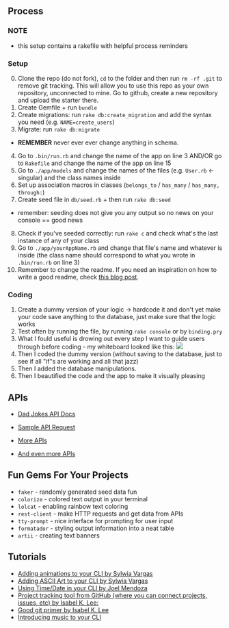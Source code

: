 ## Process

### NOTE
- this setup contains a rakefile with helpful process reminders

### Setup
0. Clone the repo (do not fork), `cd` to the folder and then run `rm -rf .git` to remove git tracking. This will allow you to use this repo as your own repository, unconnected to mine. Go to github, create a new repository and upload the starter there. 
1. Create Gemfile + run `bundle`
2. Create migrations: run `rake db:create_migration` and add the syntax you need (e.g. `NAME=create_users`)
3. Migrate: run `rake db:migrate`
* **REMEMBER** never ever ever change anything in schema.
4. Go to `.bin/run.rb` and change the name of the app on line 3 AND/OR go to `Rakefile` and change the name of the app on line 15
5. Go to `./app/models` and change the names of the files (e.g. `User.rb` <- singular) and the class names inside
6. Set up association macros in classes (`belongs_to` / `has_many` / `has_many, through:`)
7. Create seed file in `db/seed.rb` + then run `rake db:seed`
* remember: seeding does not give you any output so no news on your console == good news
8. Check if you've seeded correctly: run `rake c` and check what's the last instance of any of your class 
9. Go to `./app/yourAppName.rb` and change that file's name and whatever is inside (the class name should correspond to what you wrote in `.bin/run.rb` on line 3)
10. Remember to change the readme. If you need an inspiration on how to write a good readme, check [this blog post](https://dev.to/sylwiavargas/recipe-for-a-good-readme-3m6j).

### Coding
1. Create a dummy version of your logic -> hardcode it and don't yet make your code save anything to the database, just make sure that the logic works
2. Test often by running the file, by running `rake console` or by `binding.pry`
3. What I fould useful is drowing out every step I want to guide users through before coding - my whiteboard looked like this:
![](Sunday.jpg)
4. Then I coded the dummy version (without saving to the database, just to see if all "if"s are working and all that jazz)
5. Then I added the database manipulations.
6. Then I beautified the code and the app to make it visually pleasing

## APIs

- [Dad Jokes API Docs](https://icanhazdadjoke.com/api)
- [Sample API Request](https://icanhazdadjoke.com/api#fetch-a-random-dad-joke)

- [More APIs](https://rapidapi.com/collection/cool-apis)
- [And even more APIs](https://medium.com/@vicbergquist/18-fun-apis-for-your-next-project-8008841c7be9)

## Fun Gems For Your Projects
- `faker` - randomly generated seed data fun
- `colorize` - colored text output in your terminal
- `lolcat` - enabling rainbow text coloring
- `rest-client` - make HTTP requests and get data from APIs
- `tty-prompt` - nice interface for prompting for user input
- `formatador` - styling output information into a neat table
- `artii` - creating text banners

## Tutorials
- [Adding animations to your CLI by Sylwia Vargas](https://medium.com/better-programming/add-an-animation-or-a-giph-to-your-ruby-cli-29952e8c46ea)
- [Adding ASCII Art to your CLI by Sylwia Vargas](https://medium.com/@sylwiavargas/adding-pictures-to-your-ruby-cli-4252b89823a)
- [Using Time/Date in your CLI by Joel Mendoza](https://medium.com/@joelmendza173/ruby-date-time-for-dummies-9f45518bab64)
- [Project tracking tool from GitHub (where you can connect projects, issues, etc) by Isabel K. Lee:](https://medium.com/swlh/how-git-and-github-can-make-your-life-easier-2ff5b9e1f6f1)
- [Good git primer by Isabel K. Lee](https://dev.to/isabelxklee/a-beginner-s-guide-to-git-github-41jc)
- [Introducing music to your CLI](https://simplemitch.com/2020/02/20/afplay-definitive-guide-to-manipulating-audio-in-your-cli-application-ruby/)

